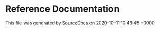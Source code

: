 # Reference Documentation

This file was generated by [SourceDocs](https://github.com/eneko/SourceDocs) on 2020-10-11 10:46:45 +0000